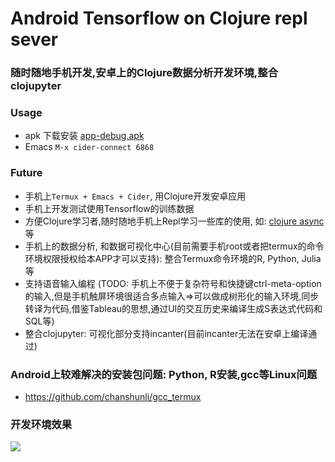 # Android Tensorflow on Clojure repl sever

### 随时随地手机开发,安卓上的Clojure数据分析开发环境,整合clojupyter 

### Usage

* apk 下载安装 [app-debug.apk](https://raw.githubusercontent.com/chanshunli/clojure-android-tensorflow-repl-server/master/app-debug.apk)
* Emacs ` M-x cider-connect 6868 `

### Future
* 手机上`Termux + Emacs + Cider`, 用Clojure开发安卓应用
* 手机上开发测试使用Tensorflow的训练数据
* 方便Clojure学习者,随时随地手机上Repl学习一些库的使用, 如: [clojure async](https://github.com/clojure/core.async)等
* 手机上的数据分析, 和数据可视化中心(目前需要手机root或者把termux的命令环境权限授权给本APP才可以支持): 整合Termux命令环境的R, Python, Julia等
* 支持语音输入编程 (TODO: 手机上不便于复杂符号和快捷键ctrl-meta-option的输入,但是手机触屏环境很适合多点输入=>可以做成树形化的输入环境,同步转译为代码,借鉴Tableau的思想,通过UI的交互历史来编译生成S表达式代码和SQL等)
* 整合clojupyter: 可视化部分支持incanter(目前incanter无法在安卓上编译通过)

### Android上较难解决的安装包问题: Python, R安装,gcc等Linux问题
* https://github.com/chanshunli/gcc_termux

### 开发环境效果

![](https://raw.githubusercontent.com/chanshunli/clojure-android-tensorflow-repl-server/master/demo.jpeg)

